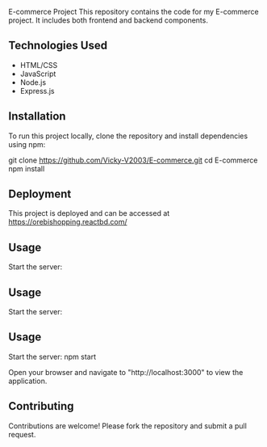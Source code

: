  E-commerce Project
This repository contains the code for my E-commerce project. It includes both frontend and backend components.

   ## Technologies Used

   - HTML/CSS
   - JavaScript
   - Node.js
   - Express.js

   ## Installation

   To run this project locally, clone the repository and install dependencies using npm:

   git clone https://github.com/Vicky-V2003/E-commerce.git
   cd E-commerce
   npm install
   

## Deployment

This project is deployed and can be accessed at  https://orebishopping.reactbd.com/

## Usage

Start the server:



## Usage

Start the server:


   
   ## Usage

   Start the server:
   npm start

   Open your browser and navigate to "http://localhost:3000" to view the application.

   ## Contributing

   Contributions are welcome! Please fork the repository and submit a pull request.




